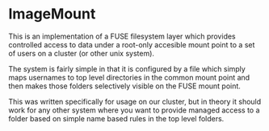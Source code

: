 # ImageMount

This is an implementation of a FUSE filesystem layer which provides controlled access to data under a root-only accesible mount point to a set of users on a cluster (or other unix system).

The system is fairly simple in that it is configured by a file which simply maps usernames to top level directories in the common mount point and then makes those folders selectively visible on the FUSE mount point.

This was written specifically for usage on our cluster, but in theory it should work for any other system where you want to provide managed access to a folder based on simple name based rules in the top level folders.


